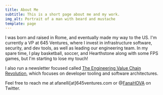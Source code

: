 ```yaml
---
title: About Me
subtitle: This is a short page about me and my work.
img_alt: Portrait of a man with beard and mustache
template: page
---
```

I was born and raised in Rome, and eventually made my way to the US. I'm currently a VP at 645 Ventures, where I invest in infrastructure software, security, and dev tools, as well as leading our engineering team. In my spare time, I play basketball, soccer, and Hearthstone along with some FPS games, but I'm starting to lose my touch! 

I also run a newsletter focused called [The Engineering Value Chain Revolution](http://engineeringvaluechain.substack.com), which focuses on developer tooling and software architectures. 

Feel free to reach me at afanelli\[at]645ventures.com or @[FanaHOVA](https://twitter.com/fanahova) on Twitter.
